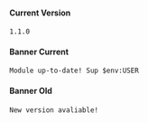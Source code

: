 #### Current Version

```
1.1.0
```

#### Banner Current

```
Module up-to-date! Sup $env:USER 
```

#### Banner Old

```
New version avaliable!
```
